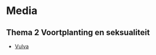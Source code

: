 # Media

## Thema 2 Voortplanting en seksualiteit

- [Vulva](https://commons.wikimedia.org/wiki/Category:Human_vulvas)